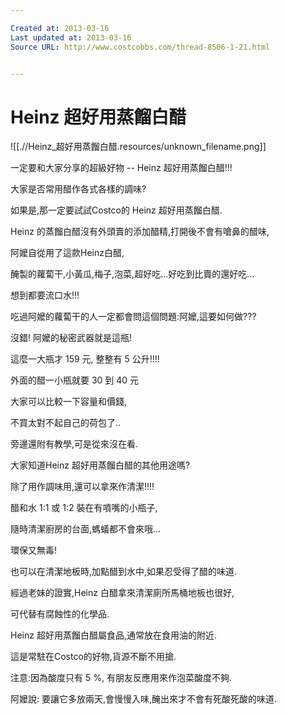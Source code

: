 ```yaml
---

Created at: 2013-03-16
Last updated at: 2013-03-16
Source URL: http://www.costcobbs.com/thread-8506-1-21.html


---
```


# Heinz 超好用蒸餾白醋


![[.//Heinz_超好用蒸餾白醋.resources/unknown_filename.png]]

一定要和大家分享的超級好物 -- Heinz 超好用蒸餾白醋!!!

大家是否常用醋作各式各樣的調味?

如果是,那一定要試試Costco的 Heinz 超好用蒸餾白醋.

Heinz 的蒸餾白醋沒有外頭賣的添加醋精,打開後不會有嗆鼻的醋味,

阿嬤自從用了這款Heinz白醋,

醃製的蘿蔔干,小黃瓜,梅子,泡菜,超好吃...好吃到比賣的還好吃...

想到都要流口水!!!

吃過阿嬤的蘿蔔干的人一定都會問這個問題:阿嬤,這要如何做???

沒錯! 阿嬤的秘密武器就是這瓶!

這麼一大瓶才 159 元, 整整有 5 公升!!!!

外面的醋一小瓶就要 30 到 40 元

大家可以比較一下容量和價錢,

不買太對不起自己的荷包了..

旁邊還附有教學,可是從來沒在看.

大家知道Heinz 超好用蒸餾白醋的其他用途嗎?

除了用作調味用,還可以拿來作清潔!!!!

醋和水 1:1 或 1:2 裝在有噴嘴的小瓶子,

隨時清潔廚房的台面,螞蟻都不會來哦...

環保又無毒!

也可以在清潔地板時,加點醋到水中,如果忍受得了醋的味道.

經過老妹的證實,Heinz 白醋拿來清潔廁所馬桶地板也很好,

可代替有腐蝕性的化學品.

Heinz 超好用蒸餾白醋屬食品,通常放在食用油的附近.

這是常駐在Costco的好物,貨源不斷不用搶.

注意:因為酸度只有 5 %, 有朋友反應用來作泡菜酸度不夠.

阿嬤說: 要讓它多放兩天,會慢慢入味,醃出來才不會有死酸死酸的味道.

